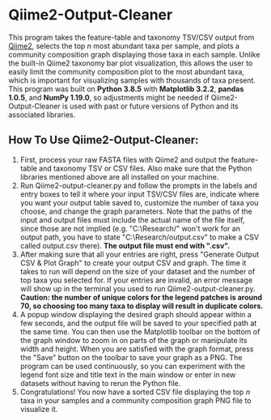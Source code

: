 # Qiime2-Output-Cleaner
This program takes the feature-table and taxonomy TSV/CSV output from [Qiime2](https://qiime2.org/), selects the top *n* most abundant taxa per sample, and plots a community composition graph displaying those taxa in each sample. Unlike the built-in Qiime2 taxonomy bar plot visualization, this allows the user to easily limit the community composition plot to the most abundant taxa, which is important for visualizing samples with thousands of taxa present. This program was built on **Python 3.8.5** with **Matplotlib 3.2.2**, **pandas 1.0.5**, and **NumPy 1.19.0**, so adjustments might be needed if Qiime2-Output-Cleaner is used with past or future versions of Python and its associated libraries.

## How To Use Qiime2-Output-Cleaner:
1. First, process your raw FASTA files with Qiime2 and output the feature-table and taxonomy TSV or CSV files. Also make sure that the Python libraries mentioned above are all installed on your machine.
2. Run Qiime2-output-cleaner.py and follow the prompts in the labels and entry boxes to tell it where your input TSV/CSV files are, indicate where you want your output table saved to, customize the number of taxa you choose, and change the graph parameters. Note that the paths of the input and output files must include the actual name of the file itself, since those are not implied (e.g. "C:\Research/" won't work for an output path, you have to state "C:\Research/output.csv" to make a CSV called output.csv there). **The output file must end with ".csv".**
3. After making sure that all your entries are right, press "Generate Output CSV & Plot Graph" to create your output CSV and graph. The time it takes to run will depend on the size of your dataset and the number of top taxa you selected for. If your entries are invalid, an error message will show up in the terminal you used to run Qiime2-output-cleaner.py. **Caution: the number of unique colors for the legend patches is around 70, so choosing too many taxa to display will result in duplicate colors.**
4. A popup window displaying the desired graph should appear within a few seconds, and the output file will be saved to your specified path at the same time. You can then use the Matplotlib toolbar on the bottom of the graph window to zoom in on parts of the graph or manipulate its width and height. When you are satisfied with the graph format, press the "Save" button on the toolbar to save your graph as a PNG. The program can be used continuously, so you can experiment with the legend font size and title text in the main window or enter in new datasets without having to rerun the Python file.
5. Congratulations! You now have a sorted CSV file displaying the top *n* taxa in your samples and a community composition graph PNG file to visualize it.
